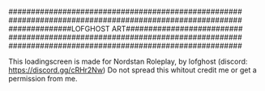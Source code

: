 ####################################################
####################################################
##############LOFGHOST ART##########################
####################################################
####################################################

This loadingscreen is made for Nordstan Roleplay, 
by lofghost (discord: https://discord.gg/cRHr2Nw) 
Do not spread this whitout credit me or get a permission from me. 


